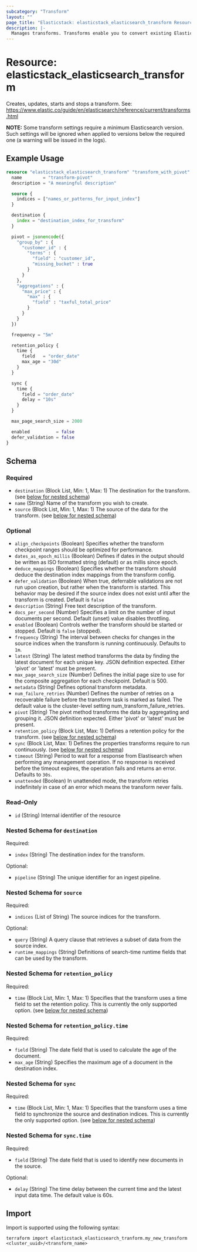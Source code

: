```yaml
---
subcategory: "Transform"
layout: ""
page_title: "Elasticstack: elasticstack_elasticsearch_transform Resource"
description: |-
  Manages transforms. Transforms enable you to convert existing Elasticsearch indices into summarized indices.
---
```


# Resource: elasticstack_elasticsearch_transform

Creates, updates, starts and stops a transform. See: https://www.elastic.co/guide/en/elasticsearch/reference/current/transforms.html

**NOTE:** Some transform settings require a minimum Elasticsearch version. Such settings will be ignored when applied to versions below the required one (a warning will be issued in the logs).

## Example Usage

```terraform
resource "elasticstack_elasticsearch_transform" "transform_with_pivot" {
  name        = "transform-pivot"
  description = "A meaningful description"

  source {
    indices = ["names_or_patterns_for_input_index"]
  }

  destination {
    index = "destination_index_for_transform"
  }

  pivot = jsonencode({
    "group_by" : {
      "customer_id" : {
        "terms" : {
          "field" : "customer_id",
          "missing_bucket" : true
        }
      }
    },
    "aggregations" : {
      "max_price" : {
        "max" : {
          "field" : "taxful_total_price"
        }
      }
    }
  })

  frequency = "5m"

  retention_policy {
    time {
      field   = "order_date"
      max_age = "30d"
    }
  }

  sync {
    time {
      field = "order_date"
      delay = "10s"
    }
  }

  max_page_search_size = 2000

  enabled          = false
  defer_validation = false
}
```

<!-- schema generated by tfplugindocs -->
## Schema

### Required

- `destination` (Block List, Min: 1, Max: 1) The destination for the transform. (see [below for nested schema](#nestedblock--destination))
- `name` (String) Name of the transform you wish to create.
- `source` (Block List, Min: 1, Max: 1) The source of the data for the transform. (see [below for nested schema](#nestedblock--source))

### Optional

- `align_checkpoints` (Boolean) Specifies whether the transform checkpoint ranges should be optimized for performance.
- `dates_as_epoch_millis` (Boolean) Defines if dates in the output should be written as ISO formatted string (default) or as millis since epoch.
- `deduce_mappings` (Boolean) Specifies whether the transform should deduce the destination index mappings from the transform config.
- `defer_validation` (Boolean) When true, deferrable validations are not run upon creation, but rather when the transform is started. This behavior may be desired if the source index does not exist until after the transform is created. Default is `false`
- `description` (String) Free text description of the transform.
- `docs_per_second` (Number) Specifies a limit on the number of input documents per second. Default (unset) value disables throttling.
- `enabled` (Boolean) Controls wether the transform should be started or stopped. Default is `false` (stopped).
- `frequency` (String) The interval between checks for changes in the source indices when the transform is running continuously. Defaults to `1m`.
- `latest` (String) The latest method transforms the data by finding the latest document for each unique key. JSON definition expected. Either 'pivot' or 'latest' must be present.
- `max_page_search_size` (Number) Defines the initial page size to use for the composite aggregation for each checkpoint. Default is 500.
- `metadata` (String) Defines optional transform metadata.
- `num_failure_retries` (Number) Defines the number of retries on a recoverable failure before the transform task is marked as failed. The default value is the cluster-level setting num_transform_failure_retries.
- `pivot` (String) The pivot method transforms the data by aggregating and grouping it. JSON definition expected. Either 'pivot' or 'latest' must be present.
- `retention_policy` (Block List, Max: 1) Defines a retention policy for the transform. (see [below for nested schema](#nestedblock--retention_policy))
- `sync` (Block List, Max: 1) Defines the properties transforms require to run continuously. (see [below for nested schema](#nestedblock--sync))
- `timeout` (String) Period to wait for a response from Elastisearch when performing any management operation. If no response is received before the timeout expires, the operation fails and returns an error. Defaults to `30s`.
- `unattended` (Boolean) In unattended mode, the transform retries indefinitely in case of an error which means the transform never fails.

### Read-Only

- `id` (String) Internal identifier of the resource

<a id="nestedblock--destination"></a>
### Nested Schema for `destination`

Required:

- `index` (String) The destination index for the transform.

Optional:

- `pipeline` (String) The unique identifier for an ingest pipeline.


<a id="nestedblock--source"></a>
### Nested Schema for `source`

Required:

- `indices` (List of String) The source indices for the transform.

Optional:

- `query` (String) A query clause that retrieves a subset of data from the source index.
- `runtime_mappings` (String) Definitions of search-time runtime fields that can be used by the transform.


<a id="nestedblock--retention_policy"></a>
### Nested Schema for `retention_policy`

Required:

- `time` (Block List, Min: 1, Max: 1) Specifies that the transform uses a time field to set the retention policy. This is currently the only supported option. (see [below for nested schema](#nestedblock--retention_policy--time))

<a id="nestedblock--retention_policy--time"></a>
### Nested Schema for `retention_policy.time`

Required:

- `field` (String) The date field that is used to calculate the age of the document.
- `max_age` (String) Specifies the maximum age of a document in the destination index.



<a id="nestedblock--sync"></a>
### Nested Schema for `sync`

Required:

- `time` (Block List, Min: 1, Max: 1) Specifies that the transform uses a time field to synchronize the source and destination indices. This is currently the only supported option. (see [below for nested schema](#nestedblock--sync--time))

<a id="nestedblock--sync--time"></a>
### Nested Schema for `sync.time`

Required:

- `field` (String) The date field that is used to identify new documents in the source.

Optional:

- `delay` (String) The time delay between the current time and the latest input data time. The default value is 60s.

## Import

Import is supported using the following syntax:

```shell
terraform import elasticstack_elasticsearch_tranform.my_new_transform <cluster_uuid>/<transform_name>
```
